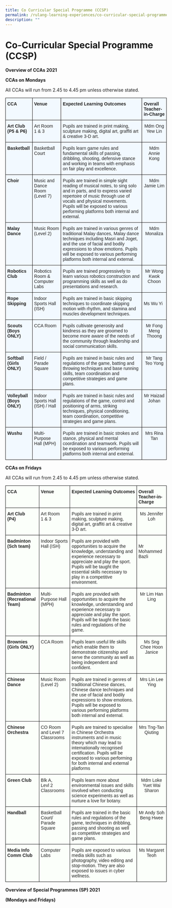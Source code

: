 ```yaml
---
title: Co Curricular Special Programme (CCSP)
permalink: /rulang-learning-experiences/co-curricular-special-programme-ccsp
description: ""
---
```

# Co-Curricular Special Programme (CCSP)

**Overview of CCAs 2021**  

**CCAs on Mondays**

All CCAs will run from 2.45 to 4.45 pm unless otherwise stated.

<style type="text/css">
.tg  {border-collapse:collapse;border-spacing:0;}
.tg td{border-color:black;border-style:solid;border-width:1px;font-family:Arial, sans-serif;font-size:14px;
  overflow:hidden;padding:10px 5px;word-break:normal;}
.tg th{border-color:black;border-style:solid;border-width:1px;font-family:Arial, sans-serif;font-size:14px;
  font-weight:normal;overflow:hidden;padding:10px 5px;word-break:normal;}
.tg .tg-2w19{background-color:#F2F9FF;color:#222;text-align:left;vertical-align:top}
.tg .tg-da8v{background-color:#F2F9FF;color:#222;text-align:center;vertical-align:top}
.tg .tg-muqq{background-color:#F2F9FF;color:#222;font-weight:bold;text-align:left;vertical-align:top}
</style>
<table class="tg">
<thead>
  <tr>
    <th class="tg-muqq">CCA</th>
    <th class="tg-muqq"> Venue</th>
    <th class="tg-muqq">Expected Learning Outcomes </th>
    <th class="tg-muqq">Overall<br>Teacher-in-Charge </th>
  </tr>
</thead>
<tbody>
  <tr>
    <td class="tg-2w19"><span style="font-weight:bold"> Art Club</span><br><span style="font-weight:bold">(P5 &amp; P6)</span></td>
    <td class="tg-2w19"> Art Room<br>1 &amp; 3</td>
    <td class="tg-2w19"> Pupils are trained in print making, sculpture making, digital art, graffiti art &amp; creative 3-D art.</td>
    <td class="tg-da8v">Mdm Ong Yew Lin<br> </td>
  </tr>
  <tr>
    <td class="tg-muqq"> Basketball<br> </td>
    <td class="tg-2w19"> Basketball Court</td>
    <td class="tg-2w19">Pupils learn game rules and fundamental skills of passing, dribbling, shooting, defensive stance and working in teams with emphasis on fair play and excellence.</td>
    <td class="tg-da8v">Mdm Annie Kong<br> </td>
  </tr>
  <tr>
    <td class="tg-muqq">Choir</td>
    <td class="tg-2w19">Music and Dance Room<br>(Level 7)  </td>
    <td class="tg-2w19">Pupils are trained in simple sight reading of musical notes, to sing solo and in parts, and to express varied repertoire of music through use of vocals and physical movements. Pupils will be exposed to various performing platforms both internal and external.  </td>
    <td class="tg-da8v">Mdm Jamie Lim<br> </td>
  </tr>
  <tr>
    <td class="tg-muqq">Malay Dance</td>
    <td class="tg-2w19"> Music Room (Level 2)  </td>
    <td class="tg-2w19">Pupils are trained in various genres of traditional Malay dances, Malay dance techniques including Masri and Joget, and the use of facial and bodily expressions to show emotions. Pupils will be exposed to various performing platforms both internal and external.</td>
    <td class="tg-da8v">Mdm Monaliza</td>
  </tr>
  <tr>
    <td class="tg-2w19"><span style="font-weight:bold"> Robotics Club</span></td>
    <td class="tg-2w19">Robotics Room &amp; Computer Labs</td>
    <td class="tg-2w19"> Pupils are trained progressively to learn various robotics construction and programming skills as well as do presentations and research.</td>
    <td class="tg-da8v">Mr Wong Kwok Choon<br> </td>
  </tr>
  <tr>
    <td class="tg-2w19"><span style="font-weight:bold"> Rope Skipping</span></td>
    <td class="tg-2w19"> Indoor Sports Hall (ISH)</td>
    <td class="tg-2w19"> Pupils are trained in basic skipping techniques to coordinate skipping motion with rhythm, and stamina and muscles development techniques.</td>
    <td class="tg-2w19"> <br>Ms Wu Yi</td>
  </tr>
  <tr>
    <td class="tg-muqq">Scouts<br>(Boys ONLY)</td>
    <td class="tg-2w19"> CCA Room</td>
    <td class="tg-2w19">Pupils cultivate generosity and kindness as they are groomed to become more aware of the needs of the community through leadership and social communication skills.</td>
    <td class="tg-da8v">Mr Fong Meng Thoong<br> </td>
  </tr>
  <tr>
    <td class="tg-muqq">Softball<br>(Girls ONLY)</td>
    <td class="tg-2w19"> Field / Parade Square</td>
    <td class="tg-2w19">Pupils are trained in basic rules and regulations of the game, batting and throwing techniques and base running skills, team coordination and competitive strategies and game plans.</td>
    <td class="tg-da8v">Mr Tang Teo Yong<br> </td>
  </tr>
  <tr>
    <td class="tg-muqq">Volleyball<br>(Boys ONLY)</td>
    <td class="tg-2w19">Indoor Sports Hall (ISH) / Hall</td>
    <td class="tg-2w19">Pupils are trained in basic rules and regulations of the game, control and positioning of arms, striking techniques, physical conditioning, team coordination, competitive strategies and game plans.</td>
    <td class="tg-da8v">Mr Haizad Johan<br> </td>
  </tr>
  <tr>
    <td class="tg-muqq">Wushu</td>
    <td class="tg-2w19">Multi-Purpose Hall (MPH) </td>
    <td class="tg-2w19">Pupils are trained in basic strokes and stance, physical and mental coordination and teamwork. Pupils will be exposed to various performing platforms both internal and external.  </td>
    <td class="tg-da8v">Mrs Rina Tan<br> </td>
  </tr>
</tbody>
</table>

**CCAs on Fridays**

All CCAs will run from 2.45 to 4.45 pm unless otherwise stated.

<style type="text/css">
.tg  {border-collapse:collapse;border-spacing:0;}
.tg td{border-color:black;border-style:solid;border-width:1px;font-family:Arial, sans-serif;font-size:14px;
  overflow:hidden;padding:10px 5px;word-break:normal;}
.tg th{border-color:black;border-style:solid;border-width:1px;font-family:Arial, sans-serif;font-size:14px;
  font-weight:normal;overflow:hidden;padding:10px 5px;word-break:normal;}
.tg .tg-pk3b{background-color:#FBFFFA;color:#222;text-align:center;vertical-align:top}
.tg .tg-8wja{background-color:#FBFFFA;color:#222;font-weight:bold;text-align:left;vertical-align:top}
.tg .tg-5env{background-color:#FBFFFA;color:#222;text-align:left;vertical-align:top}
</style>
<table class="tg">
<thead>
  <tr>
    <th class="tg-8wja">CCA</th>
    <th class="tg-8wja"> Venue</th>
    <th class="tg-8wja">Expected Learning Outcomes </th>
    <th class="tg-8wja">Overall<br>Teacher-in-Charge </th>
  </tr>
</thead>
<tbody>
  <tr>
    <td class="tg-8wja">Art Club<br>(P4)</td>
    <td class="tg-5env"> Art Room<br>1 &amp; 3</td>
    <td class="tg-5env">Pupils are trained in print making, sculpture making, digital art, graffiti art &amp; creative 3-D art.</td>
    <td class="tg-pk3b">Ms Jennifer Loh<br> <br> </td>
  </tr>
  <tr>
    <td class="tg-8wja">Badminton<br> (Sch team)</td>
    <td class="tg-5env">Indoor Sports Hall (ISH) </td>
    <td class="tg-5env">Pupils are provided with opportunities to acquire the knowledge, understanding and experience necessary to appreciate and play the sport. Pupils will be taught the essential skills necessary to play in a competitive environment.</td>
    <td class="tg-5env"> <br>Mr Mohammed Bazli</td>
  </tr>
  <tr>
    <td class="tg-8wja">Badminton<br>(Recreational Team)</td>
    <td class="tg-5env">Multi-Purpose Hall (MPH) </td>
    <td class="tg-5env">Pupils are provided with opportunities to acquire the knowledge, understanding and experience necessary to appreciate and play the sport. Pupils will be taught the basic rules and regulations of the game.</td>
    <td class="tg-pk3b">Mr Lim Han Ling</td>
  </tr>
  <tr>
    <td class="tg-8wja">Brownies<br>(Girls ONLY)</td>
    <td class="tg-5env"> CCA Room</td>
    <td class="tg-5env">Pupils learn useful life skills which enable them to demonstrate citizenship and serve the community as well as being independent and confident.</td>
    <td class="tg-pk3b">Ms Sng Chee Hoon Janice<br> <br> </td>
  </tr>
  <tr>
    <td class="tg-8wja">Chinese Dance</td>
    <td class="tg-5env">Music Room <span style="background-color:transparent">(Level 2) </span></td>
    <td class="tg-5env">Pupils are trained in genres of traditional Chinese dances, Chinese dance techniques and the use of facial and bodily expressions to show emotions. Pupils will be exposed to various performing platforms both internal and external.  </td>
    <td class="tg-pk3b">Mrs Lin Lee Ying</td>
  </tr>
  <tr>
    <td class="tg-5env"><span style="font-weight:bold"> Chinese Orchestra</span></td>
    <td class="tg-5env">CO Room and Level 7 Classrooms  </td>
    <td class="tg-5env">  Pupils are trained to specialise in Chinese Orchestra instruments and in music theory which may lead to internationally recognised certification. Pupils will be exposed to various performing for both internal and external platforms</td>
    <td class="tg-pk3b">Mrs Tng-Tan Qiuting</td>
  </tr>
  <tr>
    <td class="tg-5env"><span style="font-weight:bold"> Green Club</span><br></td>
    <td class="tg-5env"> Blk A,<br>Levl 2 Classrooms</td>
    <td class="tg-5env">Pupils learn more about environmental issues and skills involved when conducting science experiments as well as nurture a love for botany. </td>
    <td class="tg-pk3b">Mdm Loke Yuet Wai Sharon<br> </td>
  </tr>
  <tr>
    <td class="tg-8wja">Handball</td>
    <td class="tg-5env">Basketball Court/ Parade Square </td>
    <td class="tg-5env">Pupils are trained in the basic rules and regulations of the game, techniques in dribbling, passing and shooting as well as competitive strategies and game plans.</td>
    <td class="tg-pk3b">Mr Andy Soh Beng Hwee<br> </td>
  </tr>
  <tr>
    <td class="tg-5env"><span style="font-weight:bold"> Media Info Comm Club</span><br></td>
    <td class="tg-5env"> Computer Labs</td>
    <td class="tg-5env"> Pupils are exposed to various media skills such as photography, video editing and stop-motion. They are also exposed to issues in cyber wellness.</td>
    <td class="tg-pk3b">Ms Margaret Teoh</td>
  </tr>
</tbody>
</table>

**Overview of Special Programmes (SP) 2021**

**(Mondays and Fridays)**